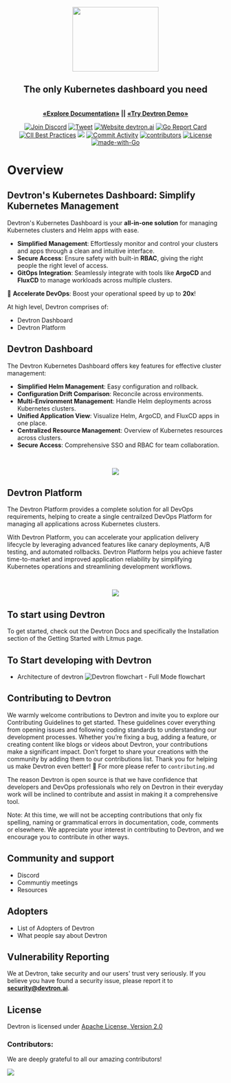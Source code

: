 

<p align="center">
<picture>
  <source media="(prefers-color-scheme: dark)"  srcset="./assets/devtron-darkmode-logo.png">
  <source media="(prefers-color-scheme: light)"  srcset="./assets/devtron-lightmode-logo.png">
  <img width="200" height="150" src="./assets/devtron-logo-dark-light.png">
</picture>
<h2 align= "center">The only Kubernetes dashboard you need</h1>
</p>
 
<p align="center">
<br>
<a href="https://docs.dashboard.devtron.ai/" rel="nofollow"><strong>«Explore Documentation»</strong></a> <strong>||</strong>
<a href="https://preview.devtron.ai/dashboard/" rel="nofollow"><strong>«Try Devtron Demo»</strong></a>
<br>

 

</p>
<p align="center">
<!-- Community Engagement -->
<a href="https://discord.gg/jsRG5qx2gp"><img src="https://img.shields.io/discord/687207715902193673?logo=discord&label=Discord&color=5865F2&logoColor=white" alt="Join Discord"></a>
<a href="https://twitter.com/intent/tweet?text=Devtron%20helps%20in%20simplifying%20software delivery%20workflow%20for%20Kubernetes,%20check%20it%20out!!%20&hashtags=OpenSource,Kubernetes,DevOps,CICD,go&url=https://github.com/devtron-labs/devtron%0a"><img src="https://img.shields.io/twitter/url/http/shields.io.svg?style=social" alt="Tweet"></a>
<a href="http://devtron.ai/"><img src="https://img.shields.io/website-up-down-green-red/http/shields.io.svg" alt="Website devtron.ai"></a>
<a href="https://goreportcard.com/report/github.com/devtron-labs/devtron"><img src="https://goreportcard.com/badge/github.com/devtron-labs/devtron" alt="Go Report Card"></a>
<a href="https://bestpractices.coreinfrastructure.org/projects/4411"><img src="https://bestpractices.coreinfrastructure.org/projects/4411/badge" alt="CII Best Practices"></a>
<a href="https://github.com/devtron-labs/devtron/releases"><img src="https://img.shields.io/github/v/release/devtron-labs/devtron"></a>
<a href="https://github.com/devtron-labs/devtron"><img src="https://img.shields.io/github/commit-activity/m/devtron-labs/devtron" alt="Commit Activity"></a>
<a href="./CONTRIBUTING.md"><img src="https://img.shields.io/github/contributors/devtron-labs/devtron" alt="contributors"></a>
<a href="./LICENSE"><img src="https://img.shields.io/badge/License-Apache%202.0-blue.svg" alt="License"></a>
<a href="http://golang.org"><img src="https://img.shields.io/badge/Made%20with-Go-1f425f.svg" alt="made-with-Go"></a>

<h1>
  Overview
</h1>

## Devtron's Kubernetes Dashboard: Simplify Kubernetes Management  

Devtron's Kubernetes Dashboard is your **all-in-one solution** for managing Kubernetes clusters and Helm apps with ease.  

- **Simplified Management**: Effortlessly monitor and control your clusters and apps through a clean and intuitive interface.  
- **Secure Access**: Ensure safety with built-in **RBAC**, giving the right people the right level of access.  
- **GitOps Integration**: Seamlessly integrate with tools like **ArgoCD** and **FluxCD** to manage workloads across multiple clusters.  

🚀 **Accelerate DevOps**: Boost your operational speed by up to **20x**!  

At high level, Devtron comprises of:
  - Devtron Dashboard
  - Devtron Platform

## Devtron Dashboard

The Devtron Kubernetes Dashboard offers key features for effective cluster management:

- **Simplified Helm Management**: Easy configuration and rollback.
- **Configuration Drift Comparison**: Reconcile across environments.
- **Multi-Environment Management**: Handle Helm deployments across Kubernetes clusters.
- **Unified Application View**: Visualize Helm, ArgoCD, and FluxCD apps in one place.
- **Centralized Resource Management**: Overview of Kubernetes resources across clusters.
- **Secure Access**: Comprehensive SSO and RBAC for team collaboration.

<a href="https://youtu.be/oqCAB9b-SGQ?si=YoUJfHL43VXRU5wx">
<br>
<p align="center"><img src="./assets/dashboard.png"></p>
</a>

## Devtron Platform 

The Devtron Platform provides a complete solution for all DevOps requirements, helping to create a single centrailzed DevOps Platform for managing all applications across Kubernetes clusters.

With Devtron Platform, you can accelerate your application delivery lifecycle by leveraging advanced features like canary deployments, A/B testing, and automated rollbacks. Devtron Platform helps you achieve faster time-to-market and improved application reliability by simplifying Kubernetes operations and streamlining development workflows.

<a href="https://youtu.be/oqCAB9b-SGQ?si=YoUJfHL43VXRU5wx">
<br>
<p align="center"><img src="./assets/dashboard.png"></p>
</a>

## To start using Devtron

To get started, check out the Devtron Docs and specifically the Installation section of the Getting Started with Litmus page.

## To Start developing with Devtron
- Architecture of devtron
![Devtron flowchart - Full Mode flowchart](https://github.com/user-attachments/assets/f4985553-0b3e-4061-aef5-26c2b6f6ae3b)

## Contributing to Devtron


We warmly welcome contributions to Devtron and invite you to explore our Contributing Guidelines to get started. These guidelines cover everything from opening issues and following coding standards to understanding our development processes. Whether you’re fixing a bug, adding a feature, or creating content like blogs or videos about Devtron, your contributions make a significant impact. Don’t forget to share your creations with the community by adding them to our contributions list. Thank you for helping us make Devtron even better! 🚀 For more please refer to `contributing.md`

The reason Devtron is open source is that we have confidence that developers and DevOps professionals who rely on Devtron in their everyday work will be inclined to contribute and assist in making it a comprehensive tool.

Note: At this time, we will not be accepting contributions that only fix spelling, naming or grammatical errors in documentation, code, comments or elsewhere. We appreciate your interest in contributing to Devtron, and we encourage you to contribute in other ways.

## Community and support
  - Discord
  - Communtiy meetings
  - Resources
  
## Adopters
  - List of Adopters of Devtron
  - What people say about Devtron

## Vulnerability Reporting
 
We at Devtron, take security and our users' trust very seriously. If you believe you have found a security issue, please report it to <b>security@devtron.ai</b>.
 
## License
 
Devtron is licensed under [Apache License, Version 2.0](LICENSE)


### Contributors:
 
We are deeply grateful to all our amazing contributors!
 
<a href="https://github.com/devtron-labs/devtron/graphs/contributors">
 <img src="https://contrib.rocks/image?repo=devtron-labs/devtron" />
</a>
 
